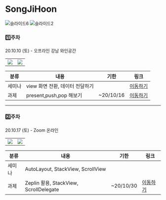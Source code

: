 # SongJiHoon

![슬라이드6](https://user-images.githubusercontent.com/60260284/94882414-ecdc3680-04a2-11eb-8628-890292a78396.png)
![슬라이드2](https://user-images.githubusercontent.com/60260284/94831679-f8e6da80-0447-11eb-807a-5ba904317207.png)






### 1️⃣주차
20.10.10 (토) - 오프라인 강남 와인공간


<table>

  <tr>
      <td><img src="https://user-images.githubusercontent.com/60260284/96102582-a4e0f900-0f11-11eb-83d6-cce3549e06ad.png"></td>
    <td><img src="https://user-images.githubusercontent.com/60260284/96102574-a3173580-0f11-11eb-9a21-cf523665527a.png" ></td>


  </tr>
 </table>
 

 
|   분류 |    내용   |   기한  | 링크 |
| ----  | ----     | ----   |  ---- | 
|    세미나  |   view 화면 전환, 데이터 전달하기  |   | [이동하기](https://github.com/27thONSOPT-iOS/SongJiHoon/blob/master/readme/first_seminar_Readme.md) |
|   과제  |    present,push,pop 해보기  |  ~20/10/16 | [이동하기](https://github.com/27thONSOPT-iOS/SongJiHoon/blob/master/readme/first_Assignment_Readme.md) | 

---


### 2️⃣주차
20.10.17 (토) - Zoom 온라인


<table>

  <tr>
      <td><img src="https://user-images.githubusercontent.com/60260284/96676675-d9890080-13a8-11eb-82ad-27eaa5bb3294.png"></td>
    <td><img src="https://user-images.githubusercontent.com/60260284/96676679-dbeb5a80-13a8-11eb-8a69-082aa2913252.png" ></td>


  </tr>
 </table>
 

 
|   분류 |    내용   |   기한  | 링크 |
| ----  | ----     | ----   |  ---- | 
|    세미나  |   AutoLayout, StackView, ScrollView  |   |  |
|   과제  |   Zeplin 활용, StackView, ScrollDelegate   |  ~20/10/30 | [이동하기](https://github.com/27thONSOPT-iOS/SongJiHoon/blob/master/readme/second_Assignment_Readme.md) | 
